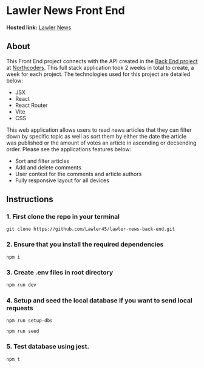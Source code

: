# Lawler News Front End

**Hosted link:** [Lawler News](https://main--lawler-news.netlify.app/)

## About

This Front End project connects with the API created in the [Back End project](https://github.com/Lawler45/lawler-news-back-end) at [Northcoders](https://www.northcoders.com/). This full stack application took 2 weeks in total to create, a week for each project. The technologies used for this project are detailed below:


- JSX
- React
- React Router
- Vite
- CSS

This web application allows users to read news articles that they can filter down by specific topic as well as sort them by either the date the article was published or the amount of votes an article in ascending or decsending order. Please see the applications features below:


- Sort and filter articles
- Add and delete comments
- User context for the comments and article authors
- Fully responsive layout for all devices



## Instructions

### 1. First clone the repo in your terminal

```
git clone https://github.com/Lawler45/lawler-news-back-end.git
```

### 2. Ensure that you install the required dependencies

```
npm i
```

### 3. Create .env files in root directory

```sql
npm run dev
```

### 4. Setup and seed the local database if you want to send local requests

```
npm run setup-dbs

npm run seed
```

### 5. Test database using jest.

```
npm t
```